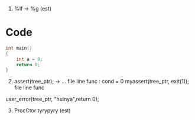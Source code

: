 1. %lf -> %g (est)

# Code

```cpp
int main()
{
    int a = 0;
    return 0;
}
```
2. assert(tree_ptr); -> ... file line func : cond = 0
    myassert(tree_ptr, exit(1)); file line func

user_error(tree_ptr, "huinya",return 0);

3. ProcCtor tyrypyry (est)
